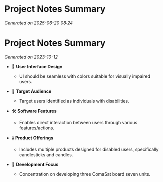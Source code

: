 # Project Notes Summary

*Generated on 2025-06-20 08:24*

# Project Notes Summary

*Generated on 2023-10-12*

- 🎨 **User Interface Design**
  - UI should be seamless with colors suitable for visually impaired users.

- 👥 **Target Audience**
  - Target users identified as individuals with disabilities.

- 🛠️ **Software Features**
  - Enables direct interaction between users through various features/actions.

- 🕯️ **Product Offerings**
  - Includes multiple products designed for disabled users, specifically candlesticks and candles.

- 🔧 **Development Focus**
  - Concentration on developing three ComaSat board seven units.